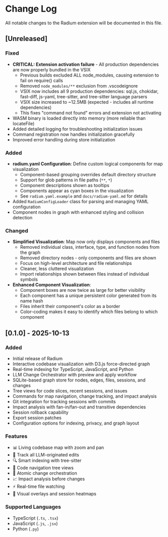 # Change Log

All notable changes to the Radium extension will be documented in this file.

## [Unreleased]

### Fixed
- **CRITICAL: Extension activation failure** - All production dependencies are now properly bundled in the VSIX
  - Previous builds excluded ALL node_modules, causing extension to fail on require() calls
  - Removed `node_modules/**` exclusion from .vscodeignore
  - VSIX now includes all 9 production dependencies: sql.js, chokidar, fast-diff, js-yaml, tree-sitter, and tree-sitter language parsers
  - VSIX size increased to ~12.5MB (expected - includes all runtime dependencies)
  - This fixes "command not found" errors and extension not activating
- WASM binary is loaded directly into memory (more reliable than locateFile)
- Added detailed logging for troubleshooting initialization issues
- Command registration now handles initialization gracefully
- Improved error handling during store initialization

### Added
- **radium.yaml Configuration**: Define custom logical components for map visualization
  - Component-based grouping overrides default directory structure
  - Support for glob patterns in file paths (`**`, `*`)
  - Component descriptions shown as tooltips
  - Components appear as cyan boxes in the visualization
  - See `radium.yaml.example` and `docs/radium-yaml.md` for details
- Added `RadiumConfigLoader` class for parsing and managing YAML configuration
- Component nodes in graph with enhanced styling and collision detection

### Changed
- **Simplified Visualization**: Map now only displays components and files
  - Removed individual class, interface, type, and function nodes from the graph
  - Removed directory nodes - only components and files are shown
  - Focus on high-level architecture and file relationships
  - Cleaner, less cluttered visualization
  - Import relationships shown between files instead of individual symbols
- **Enhanced Component Visualization**:
  - Component boxes are now twice as large for better visibility
  - Each component has a unique persistent color generated from its name hash
  - Files inherit their component's color as a border
  - Color-coding makes it easy to identify which files belong to which component

## [0.1.0] - 2025-10-13

### Added
- Initial release of Radium
- Interactive codebase visualization with D3.js force-directed graph
- Real-time indexing for TypeScript, JavaScript, and Python
- LLM Change Orchestrator with preview and apply workflow
- SQLite-based graph store for nodes, edges, files, sessions, and changes
- Tree views for code slices, recent sessions, and issues
- Commands for map navigation, change tracking, and impact analysis
- Git integration for tracking sessions with commits
- Impact analysis with fan-in/fan-out and transitive dependencies
- Session rollback capability
- Export session patches
- Configuration options for indexing, privacy, and graph layout

### Features
- 📊 Living codebase map with zoom and pan
- 🤖 Track all LLM-originated edits
- 🔍 Smart indexing with tree-sitter
- 🌳 Code navigation tree views
- 🔄 Atomic change orchestration
- 📈 Impact analysis before changes
- ⚡ Real-time file watching
- 🎨 Visual overlays and session heatmaps

### Supported Languages
- TypeScript (`.ts`, `.tsx`)
- JavaScript (`.js`, `.jsx`)
- Python (`.py`)

